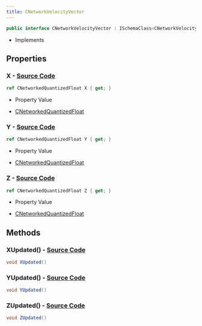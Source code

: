 ```yaml
---
title: CNetworkVelocityVector
---
```


```csharp
public interface CNetworkVelocityVector : ISchemaClass<CNetworkVelocityVector>, ISchemaField, ISchemaClass, INativeHandle
```

- Implements

## Properties

### **X** - [Source Code](https://github.com/swiftly-solution/swiftlys2/blob/main/managed/src/SwiftlyS2.Generated/Schemas/Interfaces/CNetworkVelocityVector.cs#L16)

```csharp
ref CNetworkedQuantizedFloat X { get; }
```

- Property Value

- [CNetworkedQuantizedFloat](/docs/api/shared/natives/cnetworkedquantizedfloat)

### **Y** - [Source Code](https://github.com/swiftly-solution/swiftlys2/blob/main/managed/src/SwiftlyS2.Generated/Schemas/Interfaces/CNetworkVelocityVector.cs#L18)

```csharp
ref CNetworkedQuantizedFloat Y { get; }
```

- Property Value

- [CNetworkedQuantizedFloat](/docs/api/shared/natives/cnetworkedquantizedfloat)

### **Z** - [Source Code](https://github.com/swiftly-solution/swiftlys2/blob/main/managed/src/SwiftlyS2.Generated/Schemas/Interfaces/CNetworkVelocityVector.cs#L20)

```csharp
ref CNetworkedQuantizedFloat Z { get; }
```

- Property Value

- [CNetworkedQuantizedFloat](/docs/api/shared/natives/cnetworkedquantizedfloat)

## Methods

### **XUpdated()** - [Source Code](https://github.com/swiftly-solution/swiftlys2/blob/main/managed/src/SwiftlyS2.Generated/Schemas/Interfaces/CNetworkVelocityVector.cs#L22)

```csharp
void XUpdated()
```

### **YUpdated()** - [Source Code](https://github.com/swiftly-solution/swiftlys2/blob/main/managed/src/SwiftlyS2.Generated/Schemas/Interfaces/CNetworkVelocityVector.cs#L23)

```csharp
void YUpdated()
```

### **ZUpdated()** - [Source Code](https://github.com/swiftly-solution/swiftlys2/blob/main/managed/src/SwiftlyS2.Generated/Schemas/Interfaces/CNetworkVelocityVector.cs#L24)

```csharp
void ZUpdated()
```


